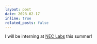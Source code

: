 ```yaml
---
layout: post
date: 2023-02-17
inline: true
related_posts: false
---
```


I will be interning at [NEC Labs](https://www.nec-labs.com/) this summer!
